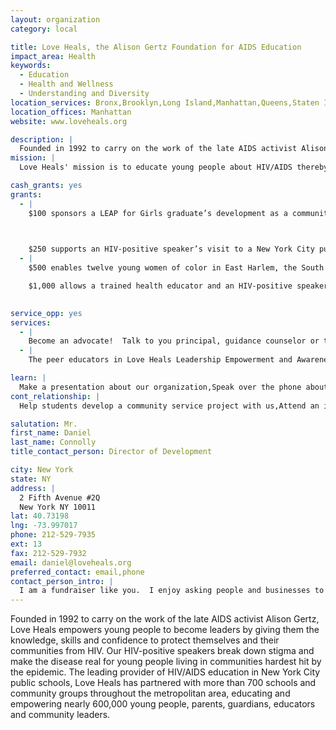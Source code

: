 ```yaml
---
layout: organization
category: local

title: Love Heals, the Alison Gertz Foundation for AIDS Education
impact_area: Health
keywords: 
  - Education
  - Health and Wellness
  - Understanding and Diversity
location_services: Bronx,Brooklyn,Long Island,Manhattan,Queens,Staten Island
location_offices: Manhattan
website: www.loveheals.org

description: |
  Founded in 1992 to carry on the work of the late AIDS activist Alison Gertz, Love Heals empowers young people to become leaders by giving them the knowledge, skills and confidence to protect themselves and their communities from HIV. Our HIV-positive speakers break down stigma and make the disease real for young people living in communities hardest hit by the epidemic. The leading provider of HIV/AIDS education in New York City public schools, Love Heals has partnered with more than 700 schools and community groups throughout the metropolitan area, educating and empowering nearly 600,000 young people, parents, guardians, educators and community leaders.
mission: |
  Love Heals' mission is to educate young people about HIV/AIDS thereby enabling them to make informed choices that can save their lives. 

cash_grants: yes
grants: 
  - |
    $100 sponsors a LEAP for Girls graduate’s development as a community educator and activist through participation in quarterly training and community outreach activities over the course of one year.

    

    $250 supports an HIV-positive speaker’s visit to a New York City public high school where he will speak directly to 250 students about the realities of HIV/AIDS, empowering them to make informed choices.
  - |
    $500 enables twelve young women of color in East Harlem, the South Bronx or Central Brooklyn to test the leadership and public speaking skills gained through Love Heals’ Leadership Empowerment and Awareness Program (LEAP) for Girls by delivering a service project to 250 community members. 

    $1,000 allows a trained health educator and an HIV-positive speaker from the Love Heals Speakers Bureau to speak directly to 250 New York City public high school students about the realities of HIV/AIDS, empowering them to make informed choices.

    
service_opp: yes
services: 
  - |
    Become an advocate!  Talk to you principal, guidance counselor or teacher about bringing the Love Heals Speakers Bureau to your school.
  - |
    The peer educators in Love Heals Leadership Empowerment and Awareness Program for Girls hold 6 service projects related to HIV/AIDS prevention every year.  Events are held in East Harlem, the South Bronx and Central Brooklyn.  Students can help raise money, attend and help publicize these community events.

learn: |
  Make a presentation about our organization,Speak over the phone about our work
cont_relationship: |
  Help students develop a community service project with us,Attend an in-school Check Award Assembly if we receive a grant,Help students tell local newspapers and media about their grant and/or project with us,Educate the school by leading a workshop,Collect pennies during the Penny Harvest next fall

salutation: Mr.
first_name: Daniel
last_name: Connolly
title_contact_person: Director of Development

city: New York
state: NY
address: |
  2 Fifth Avenue #2Q  
  New York NY 10011
lat: 40.73198
lng: -73.997017
phone: 212-529-7935
ext: 13
fax: 212-529-7932
email: daniel@loveheals.org
preferred_contact: email,phone
contact_person_intro: |
  I am a fundraiser like you.  I enjoy asking people and businesses to make donations to Love Heals because I know that my work will help keep young people healthy and happy.
---
```

Founded in 1992 to carry on the work of the late AIDS activist Alison Gertz, Love Heals empowers young people to become leaders by giving them the knowledge, skills and confidence to protect themselves and their communities from HIV. Our HIV-positive speakers break down stigma and make the disease real for young people living in communities hardest hit by the epidemic. The leading provider of HIV/AIDS education in New York City public schools, Love Heals has partnered with more than 700 schools and community groups throughout the metropolitan area, educating and empowering nearly 600,000 young people, parents, guardians, educators and community leaders.
